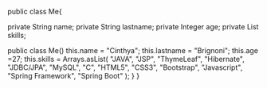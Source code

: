 
public class Me{

  private String name;
  private String lastname;
  private Integer age;
  private List<String> skills;
  
  public class Me()
    this.name = "Cinthya";
    this.lastname = "Brignoni";
    this.age =27;
    this.skills = Arrays.asList(
      "JAVA", "JSP", "ThymeLeaf", "Hibernate", "JDBC/JPA",
      "MySQL", "C", "HTML5", "CSS3", "Bootstrap",
      "Javascript", "Spring Framework", "Spring Boot"
    );
  }
}
